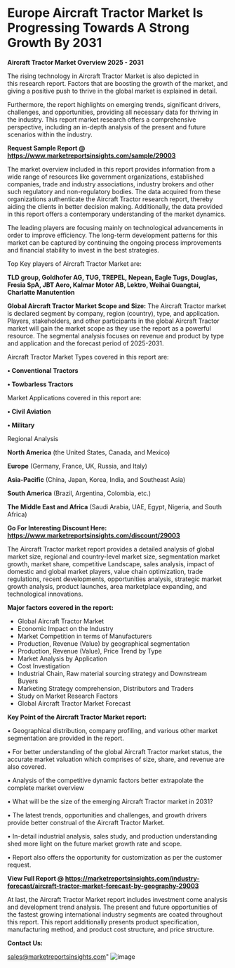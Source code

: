 # Europe Aircraft Tractor Market Is Progressing Towards A Strong Growth By 2031

<Strong> Aircraft Tractor Market Overview 2025 - 2031</strong>

The rising technology in Aircraft Tractor Market is also depicted in this research report. Factors that are boosting the growth of the market, and giving a positive push to thrive in the global market is explained in detail.

Furthermore, the report highlights on emerging trends, significant drivers, challenges, and opportunities, providing all necessary data for thriving in the industry. This report market research offers a comprehensive perspective, including an in-depth analysis of the present and future scenarios within the industry.

<strong>Request Sample Report @ <a href=https://www.marketreportsinsights.com/sample/29003>https://www.marketreportsinsights.com/sample/29003</a></strong>

The market overview included in this report provides information from a wide range of resources like government organizations, established companies, trade and industry associations, industry brokers and other such regulatory and non-regulatory bodies. The data acquired from these organizations authenticate the Aircraft Tractor research report, thereby aiding the clients in better decision making. Additionally, the data provided in this report offers a contemporary understanding of the market dynamics.

The leading players are focusing mainly on technological advancements in order to improve efficiency. The long-term development patterns for this market can be captured by continuing the ongoing process improvements and financial stability to invest in the best strategies.

Top Key players of Aircraft Tractor Market are:

<strong>TLD group, Goldhofer AG, TUG, TREPEL, Nepean, Eagle Tugs, Douglas, Fresia SpA, JBT Aero, Kalmar Motor AB, Lektro, Weihai Guangtai, Charlatte Manutention</strong>

<strong><b>Global Aircraft Tractor Market Scope and Size:</b></strong>
The Aircraft Tractor market is declared segment by company, region (country), type, and application. Players, stakeholders, and other participants in the global Aircraft Tractor market will gain the market scope as they use the report as a powerful resource. The segmental analysis focuses on revenue and product by type and application and the forecast period of 2025-2031.

Aircraft Tractor Market Types covered in this report are:

<strong>• Conventional Tractors

• Towbarless Tractors</strong>

Market Applications covered in this report are:

<strong>• Civil Aviation

• Military</strong> 

Regional Analysis

<strong>North America</strong> (the United States, Canada, and Mexico)

<strong>Europe</strong> (Germany, France, UK, Russia, and Italy)

<strong>Asia-Pacific</strong> (China, Japan, Korea, India, and Southeast Asia)

<strong>South America</strong> (Brazil, Argentina, Colombia, etc.)

<strong>The Middle East and Africa</strong> (Saudi Arabia, UAE, Egypt, Nigeria, and South Africa)

<strong>Go For Interesting Discount Here: <a href=https://www.marketreportsinsights.com/discount/29003>https://www.marketreportsinsights.com/discount/29003</a></strong>

The Aircraft Tractor market report provides a detailed analysis of global market size, regional and country-level market size, segmentation market growth, market share, competitive Landscape, sales analysis, impact of domestic and global market players, value chain optimization, trade regulations, recent developments, opportunities analysis, strategic market growth analysis, product launches, area marketplace expanding, and technological innovations.

<strong><b>Major factors covered in the report:</b></strong>
<ul>
  <li>Global Aircraft Tractor Market </li>
  <li>Economic Impact on the Industry</li>
  <li>Market Competition in terms of Manufacturers</li>
  <li>Production, Revenue (Value) by geographical segmentation</li>
  <li>Production, Revenue (Value), Price Trend by Type</li>
  <li>Market Analysis by Application</li>
  <li>Cost Investigation</li>
  <li>Industrial Chain, Raw material sourcing strategy and Downstream Buyers</li>
  <li>Marketing Strategy comprehension, Distributors and Traders</li>
  <li>Study on Market Research Factors</li>
  <li>Global Aircraft Tractor Market Forecast</li>
</ul>

<strong><b>Key Point of the Aircraft Tractor Market report:</b></strong>

• Geographical distribution, company profiling, and various other market segmentation are provided in the report.

• For better understanding of the global Aircraft Tractor market status, the accurate market valuation which comprises of size, share, and revenue are also covered.

• Analysis of the competitive dynamic factors better extrapolate the complete market overview

• What will be the size of the emerging Aircraft Tractor market in 2031?

• The latest trends, opportunities and challenges, and growth drivers provide better construal of the Aircraft Tractor Market.

• In-detail industrial analysis, sales study, and production understanding shed more light on the future market growth rate and scope.

• Report also offers the opportunity for customization as per the customer request.

<strong><b>View Full Report @ <a href=https://marketreportsinsights.com/industry-forecast/aircraft-tractor-market-forecast-by-geography-29003>https://marketreportsinsights.com/industry-forecast/aircraft-tractor-market-forecast-by-geography-29003</a></b></strong>


At last, the Aircraft Tractor Market report includes investment come analysis and development trend analysis. The present and future opportunities of the fastest growing international industry segments are coated throughout this report. This report additionally presents product specification, manufacturing method, and product cost structure, and price structure.

<strong>Contact Us:</strong>

sales@marketreportsinsights.com"
![image](https://github.com/user-attachments/assets/a460c57b-4eec-4777-bd0b-a38b0d30b9c5)
